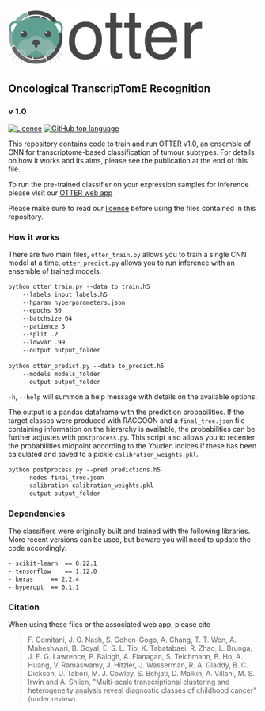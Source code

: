 <img src="img/logo_ot.png" width=400, padding=100>

## Oncological TranscripTomE Recognition
### v 1.0

[![Licence](https://img.shields.io/github/license/shlienlab/otter?style=flat-square)](https://github.com/shlienlab/otter/blob/main/LICENSE)
[![GitHub top language](https://img.shields.io/github/languages/top/shlienlab/otter?style=flat-square)](https://github.com/shlienlab/otter/search?l=python)

This repository contains code to train and run OTTER v1.0, an ensemble of CNN for transcriptome-based classification of tumour subtypes.
For details on how it works and its aims, please see the publication at the end of this file.

To run the pre-trained classifier on your expression samples for inference please visit our [OTTER web app](https://otter.ccm.sickkids.ca/)

Please make sure to read our [licence](https://github.com/shlienlab/otter/blob/main/LICENSE.txt) before using the files contained in this repository.

### How it works

There are two main files, `otter_train.py` allows you to train a single CNN model at a time, `otter_predict.py` allows you to run inference with an ensemble of trained models.

```
python otter_train.py --data to_train.h5 
	--labels input_labels.h5 
	--hparam hyperparameters.json 
	--epochs 50 
	--batchsize 64 
	--patience 3 
	--split .2 
	--lowvar .99
	--output output_folder 

python otter_predict.py --data to_predict.h5 
	--models models_folder
	--output output_folder 
```

`-h`, `--help` will summon a help message with details on the available options.

The output is a pandas dataframe with the prediction probabilities. 
If the target classes were produced with RACCOON and a `final_tree.json` file containing information on the hierarchy is available,
the probabilities can be further adjustes with `postprocess.py`. This script also allows you to recenter the probabilities midpoint
according to the Youden indices if these has been calculated and saved to a pickle `calibration_weights.pkl`.

```
python postprocess.py --pred predictions.h5
	--nodes final_tree.json
	--calibration calibration_weights.pkl
	--output output_folder 
```

### Dependencies

The classifiers were originally built and trained with the following libraries.
More recent versions can be used, but beware you will need to update the code accordingly.

```
- scikit-learn	== 0.22.1
- tensorflow	== 1.12.0
- keras		== 2.2.4
- hyperopt	== 0.1.1
```

### Citation

When using these files or the associated web app, please cite

> F. Comitani, J. O. Nash, S. Cohen-Gogo, A. Chang, T. T. Wen, A. Maheshwari, B. Goyal, E. S. L. Tio, K. Tabatabaei, R. Zhao, L. Brunga, J. E. G. Lawrence, P. Balogh, A. Flanagan, S. Teichmann, B. Ho, A. Huang, V. Ramaswamy, J. Hitzler, J. Wasserman, R. A. Gladdy, B. C. Dickson, U. Tabori, M. J. Cowley, S. Behjati, D. Malkin, A. Villani, M. S. Irwin and A. Shlien, "Multi-scale transcriptional clustering and heterogeneity analysis reveal diagnostic classes of childhood cancer" (under review).

